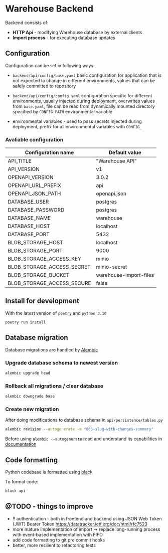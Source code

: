 # Warehouse Backend

Backend consists of:

* **HTTP Api** - modifying Warehouse database by external clients
* **Import process** - for executing database updates

## Configuration

Configuration can be set in following ways:

* `backend/api/config/base.yaml` basic configuration for application that is not expected to change 
in different environments, values that can be safely committed to repository

* `backend/api/config/config.yaml` configuration specific for different environments, usually injected 
during deployment, overwrites values from `base.yaml`, file can be read from dynamically mounted directory
specified by `CONFIG_PATH` environmental variable

* environmental variables - used to pass secrets injected during deployment, prefix for all environmental variables with `CONFIG_`

### Avaliable configuration

| Configuration name         | Default value          |
|----------------------------|------------------------|
| API_TITLE                  | "Warehouse API"        |
| API_VERSION                | v1                     |
| OPENAPI_VERSION            | 3.0.2                  |
| OPENAPI_URL_PREFIX         | api                    |
| OPENAPI_JSON_PATH          | openapi.json           |
| DATABASE_USER              | postgres               |
| DATABASE_PASSWORD          | postgres               |
| DATABASE_NAME              | warehouse              |
| DATABASE_HOST              | localhost              |
| DATABASE_PORT              | 5432                   |
| BLOB_STORAGE_HOST          | localhost              |
| BLOB_STORAGE_PORT          | 9000                   |
| BLOB_STORAGE_ACCESS_KEY    | minio                  |
| BLOB_STORAGE_ACCESS_SECRET | minio-secret           |
| BLOB_STORAGE_BUCKET        | warehouse-import-files |
| BLOB_STORAGE_ACCESS_SECURE | false                  |


## Install for development

With the latest version of `poetry` and `python 3.10`

```shell
poetry run install
```

## Database migration

Database migrations are handled by [Alembic](https://alembic.sqlalchemy.org/en/latest/)

### Upgrade database schema to newest version
```bash
alembic upgrade head
``` 

### Rollback all migrations / clear database
```bash
alembic downgrade base
``` 

### Create new migration

After doing modifications to database schema in `api/persistence/tables.py`

```bash
alembic revision --autogenerate -m "003-slug-with-changes-summary" 
```

Before using `alembic --autogenerate` read and understand its capabilities in [documentation](https://alembic.sqlalchemy.org/en/latest/autogenerate.html)

## Code formatting 

Python codebase is formatted using [black](https://black.readthedocs.io/en/stable/)

To format code:

```bash
black api
```

## @TODO - things to improve

* ‼️ authentication - both in frontend and backend using JSON Web Token (JWT) Bearer
   Token https://datatracker.ietf.org/doc/html/rfc7523
* more mature implementation of import -> replace long-running process with event-based implementation with FIFO
* add code formatting to git pre commit hooks
* better, more resilient to refactoring tests